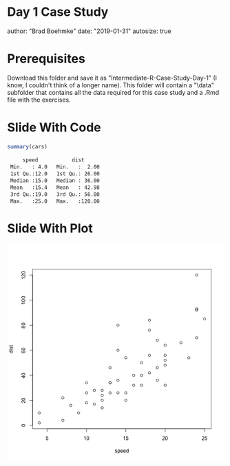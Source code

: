 Day 1 Case Study
========================================================
author: "Brad Boehmke"
date: "2019-01-31"
autosize: true

Prerequisites
========================================================

Download this folder and save it as "Intermediate-R-Case-Study-Day-1" (I know, 
I couldn't think of a longer name).  This folder will contain a "\data" subfolder
that contains all the data required for this case study and a .Rmd file with
the exercises.

Slide With Code
========================================================


```r
summary(cars)
```

```
     speed           dist       
 Min.   : 4.0   Min.   :  2.00  
 1st Qu.:12.0   1st Qu.: 26.00  
 Median :15.0   Median : 36.00  
 Mean   :15.4   Mean   : 42.98  
 3rd Qu.:19.0   3rd Qu.: 56.00  
 Max.   :25.0   Max.   :120.00  
```

Slide With Plot
========================================================

![plot of chunk unnamed-chunk-2](01-case-study-presentation-figure/unnamed-chunk-2-1.png)
